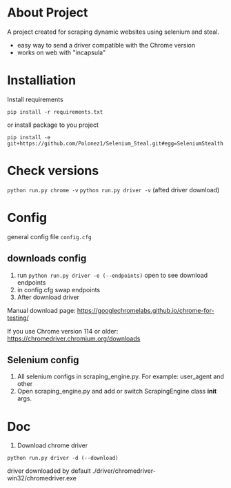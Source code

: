# About Project

A project created for scraping dynamic websites using selenium and steal. 

- easy way to send a driver compatible with the Chrome version
- works on web with "incapsula"

# Installiation

Install requirements

```pip install -r requirements.txt```

or install package to you project

```pip install -e git+https://github.com/Polonez1/Selenium_Steal.git#egg=SeleniumStealth```

# Check versions
```python run.py chrome -v```
```python run.py driver -v``` (afted driver download)

# Config

general config file ```config.cfg```

## downloads config

1. run ```python run.py driver -e (--endpoints)``` open to see download endpoints
2. in config.cfg swap endpoints
3. After download driver

Manual download page:
https://googlechromelabs.github.io/chrome-for-testing/

If you use Chrome version 114 or older:
https://chromedriver.chromium.org/downloads

## Selenium config

1. All selenium configs in scraping_engine.py. For example: user_agent and other
2. Open scraping_engine.py and add or switch ScrapingEngine class __init__ args. 

# Doc

1. Download chrome driver

```python run.py driver -d (--download)```

driver downloaded by default ./driver/chromedriver-win32/chromedriver.exe








